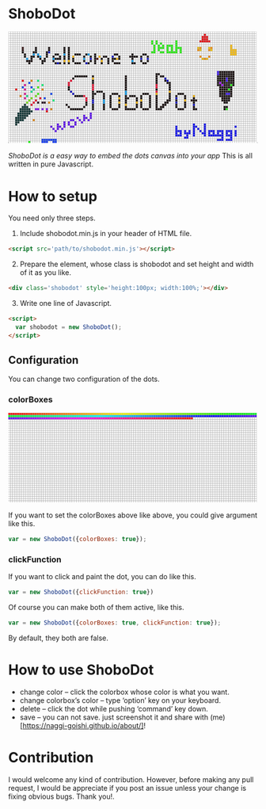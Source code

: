 # ShoboDot

![ShoboDot Welcome](img/shobodot_welcome.png)

*ShoboDot is a easy way to embed the dots canvas into your app*
This is all written in pure Javascript.

# How to setup

You need only three steps.

1. Include shobodot.min.js in your header of HTML file.
```html
<script src='path/to/shobodot.min.js'></script>
```
2. Prepare the element, whose class is shobodot and set height and width of it as you like.
```html
<div class='shobodot' style='height:100px; width:100%;'></div>
```
3. Write one line of Javascript.
```html
<script>
  var shobodot = new ShoboDot();
</script>
```

## Configuration

You can change two configuration of the dots.

### colorBoxes

![colorBox](img/shobodot_colorbox.png)

If you want to set the colorBoxes above like above, you could give argument like this.
```javascript
var = new ShoboDot({colorBoxes: true});
```

### clickFunction

If you want to click and paint the dot, you can do like this.
```javascript
var = new ShoboDot({clickFunction: true})
```

Of course you can make both of them active, like this.
```javascript
var = new ShoboDot({colorBoxes: true, clickFunction: true});
```
By default, they both are false.


# How to use ShoboDot

- change color – click the colorbox whose color is what you want.
- change colorbox’s color – type ‘option’ key on your keyboard.
- delete – click the dot while pushing ‘command’ key down.
- save – you can not save. just screenshot it and share with (me)[https://naggi-goishi.github.io/about/]!

# Contribution

I would welcome any kind of contribution.
However, before making any pull request, I would be appreciate if you post an issue unless your change is fixing obvious bugs.
Thank you!.
